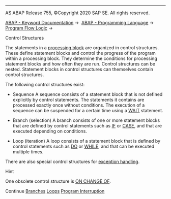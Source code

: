   

* * *

AS ABAP Release 755, ©Copyright 2020 SAP SE. All rights reserved.

[ABAP - Keyword Documentation](javascript:call_link\('abenabap.htm'\)) →  [ABAP - Programming Language](javascript:call_link\('abenabap_reference.htm'\)) →  [Program Flow Logic](javascript:call_link\('abenabap_flow_logic.htm'\)) → 

Control Structures

The statements in a [processing block](javascript:call_link\('abenprocessing_block_glosry.htm'\) "Glossary Entry") are organized in control structures. These define statement blocks and control the progress of the program within a processing block. They determine the conditions for processing statement blocks and how often they are run. Control structures can be nested. Statement blocks in control structures can themselves contain control structures.

The following control structures exist:

-   Sequence
    A sequence consists of a statement block that is not defined explicitly by control statements. The statements it contains are processed exactly once without conditions. The execution of a sequence can be suspended for a certain time using a [WAIT](javascript:call_link\('abapwait_up_to.htm'\)) statement.

-   Branch (selection)
    A branch consists of one or more statement blocks that are defined by control statements such as [IF](javascript:call_link\('abapif.htm'\)) or [CASE](javascript:call_link\('abapcase.htm'\)), and that are executed depending on conditions.

-   Loop (iteration)
    A loop consists of a statement block that is defined by control statements such as [DO](javascript:call_link\('abapdo.htm'\)) or [WHILE](javascript:call_link\('abapwhile.htm'\)), and that can be executed multiple times.

There are also special control structures for [exception handling](javascript:call_link\('abenabap_exceptions.htm'\)).

Hint

One obsolete control structure is [ON CHANGE OF](javascript:call_link\('abapon.htm'\)).

Continue
[Branches](javascript:call_link\('abenabap_branches.htm'\))
[Loops](javascript:call_link\('abenabap_loops.htm'\))
[Program Interruption](javascript:call_link\('abenwait.htm'\))